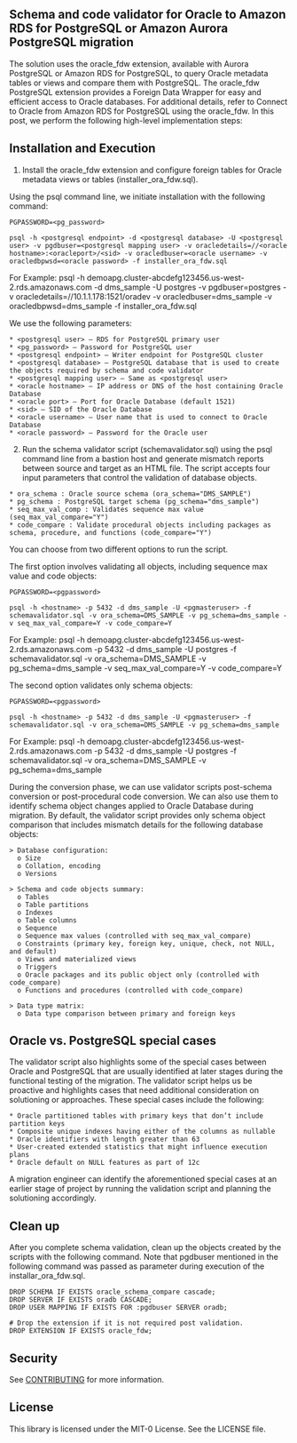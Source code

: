 ## Schema and code validator for Oracle to Amazon RDS for PostgreSQL or Amazon Aurora PostgreSQL migration

The solution uses the oracle_fdw extension, available with Aurora PostgreSQL or Amazon RDS for PostgreSQL, to query Oracle metadata tables or views and compare them with PostgreSQL. The oracle_fdw PostgreSQL extension provides a Foreign Data Wrapper for easy and efficient access to Oracle databases. For additional details, refer to Connect to Oracle from Amazon RDS for PostgreSQL using the oracle_fdw. In this post, we perform the following high-level implementation steps:

## Installation and Execution

1. Install the oracle_fdw extension and configure foreign tables for Oracle metadata views or tables (installer_ora_fdw.sql).

Using the psql command line, we initiate installation with the following command:
```
PGPASSWORD=<pg_password>

psql -h <postgresql endpoint> -d <postgresql database> -U <postgresql user> -v pgdbuser=<postgresql mapping user> -v oracledetails=//<oracle hostname>:<oracleport>/<sid> -v oracledbuser=<oracle username> -v oracledbpwsd=<oracle password> -f installer_ora_fdw.sql
```
For Example:
psql -h demoapg.cluster-abcdefg123456.us-west-2.rds.amazonaws.com -d dms_sample -U postgres -v pgdbuser=postgres -v oracledetails=//10.1.1.178:1521/oradev -v oracledbuser=dms_sample -v oracledbpwsd=dms_sample -f installer_ora_fdw.sql

We use the following parameters:
```
* <postgresql user> – RDS for PostgreSQL primary user
* <pg_password> – Password for PostgreSQL user
* <postgresql endpoint> – Writer endpoint for PostgreSQL cluster
* <postgresql database> – PostgreSQL database that is used to create the objects required by schema and code validator
* <postgresql mapping user> – Same as <postgresql user>
* <oracle hostname> – IP address or DNS of the host containing Oracle Database
* <oracle port> – Port for Oracle Database (default 1521)
* <sid> – SID of the Oracle Database
* <oracle username> – User name that is used to connect to Oracle Database
* <oracle password> – Password for the Oracle user
```

2. Run the schema validator script (schemavalidator.sql) using the psql command line from a bastion host and generate mismatch reports between source and target as an HTML file. The script accepts four input parameters that control the validation of database objects. 

```
* ora_schema : Oracle source schema (ora_schema="DMS_SAMPLE")
* pg_schema : PostgreSQL target schema (pg_schema="dms_sample") 
* seq_max_val_comp : Validates sequence max value (seq_max_val_compare="Y")
* code_compare : Validate procedural objects including packages as schema, procedure, and functions (code_compare="Y")
```

 
You can choose from two different options to run the script.

The first option involves validating all objects, including sequence max value and code objects:

```
PGPASSWORD=<pgpassword>

psql -h <hostname> -p 5432 -d dms_sample -U <pgmasteruser> -f schemavalidator.sql -v ora_schema=DMS_SAMPLE -v pg_schema=dms_sample -v seq_max_val_compare=Y -v code_compare=Y
```
For Example:
psql -h demoapg.cluster-abcdefg123456.us-west-2.rds.amazonaws.com -p 5432 -d dms_sample -U postgres -f schemavalidator.sql -v ora_schema=DMS_SAMPLE -v pg_schema=dms_sample -v seq_max_val_compare=Y -v code_compare=Y

The second option validates only schema objects:

```
PGPASSWORD=<pgpassword>

psql -h <hostname> -p 5432 -d dms_sample -U <pgmasteruser> -f schemavalidator.sql -v ora_schema=DMS_SAMPLE -v pg_schema=dms_sample
```
For Example:
psql -h demoapg.cluster-abcdefg123456.us-west-2.rds.amazonaws.com -p 5432 -d dms_sample -U postgres -f schemavalidator.sql -v ora_schema=DMS_SAMPLE -v pg_schema=dms_sample

During the conversion phase, we can use validator scripts post-schema conversion or post-procedural code conversion. We can also use them to identify schema object changes applied to Oracle Database during migration. By default, the validator script provides only schema object comparison that includes mismatch details for the following database objects:

```
> Database configuration:
  o Size
  o Collation, encoding
  o Versions

> Schema and code objects summary:
  o Tables
  o Table partitions
  o Indexes
  o Table columns
  o Sequence
  o Sequence max values (controlled with seq_max_val_compare)
  o Constraints (primary key, foreign key, unique, check, not NULL, and default)
  o Views and materialized views
  o Triggers
  o Oracle packages and its public object only (controlled with code_compare)
  o Functions and procedures (controlled with code_compare)

> Data type matrix:
  o Data type comparison between primary and foreign keys
```

## Oracle vs. PostgreSQL special cases
The validator script also highlights some of the special cases between Oracle and PostgreSQL that are usually identified at later stages during the functional testing of the migration. The validator script helps us be proactive and highlights cases that need additional consideration on solutioning or approaches. These special cases include the following:

```
* Oracle partitioned tables with primary keys that don’t include partition keys
* Composite unique indexes having either of the columns as nullable
* Oracle identifiers with length greater than 63
* User-created extended statistics that might influence execution plans
* Oracle default on NULL features as part of 12c
```
A migration engineer can identify the aforementioned special cases at an earlier stage of project by running the validation script and planning the solutioning accordingly.


## Clean up
After you complete schema validation, clean up the objects created by the scripts with the following command. Note that pgdbuser mentioned in the following command was passed as parameter during execution of the installar_ora_fdw.sql.

```
DROP SCHEMA IF EXISTS oracle_schema_compare cascade;
DROP SERVER IF EXISTS oradb CASCADE;
DROP USER MAPPING IF EXISTS FOR :pgdbuser SERVER oradb;

# Drop the extension if it is not required post validation.
DROP EXTENSION IF EXISTS oracle_fdw;
```

## Security

See [CONTRIBUTING](CONTRIBUTING.md#security-issue-notifications) for more information.

## License

This library is licensed under the MIT-0 License. See the LICENSE file.

